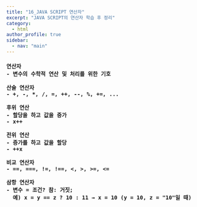 ```yaml
---
title: "16_JAVA SCRIPT 연산자"
excerpt: "JAVA SCRIPT의 연산자 학습 후 정리"
category: 
  - html
author_profile: true
sidebar:
  - nav: "main" 
---
```

<h4>
<pre>
연산자
- 변수의 수학적 연산 및 처리를 위한 기호<br>
산술 연산자
- +, -, *, /, =, ++, --, %, +=, ...<br>
후위 연산
- 할당을 하고 값을 증가
- x++<br>
전위 연산
- 증가를 하고 값을 할당
- ++x<br>
비교 연산자
- ==, ===, !=, !==, <, >, >=, <=<br>
삼항 연산자
- 변수 = 조건? 참: 거짓;
  예) x = y == z ? 10 : 11 → x = 10 (y = 10, z = "10"일 때)
</pre>
</h4>
